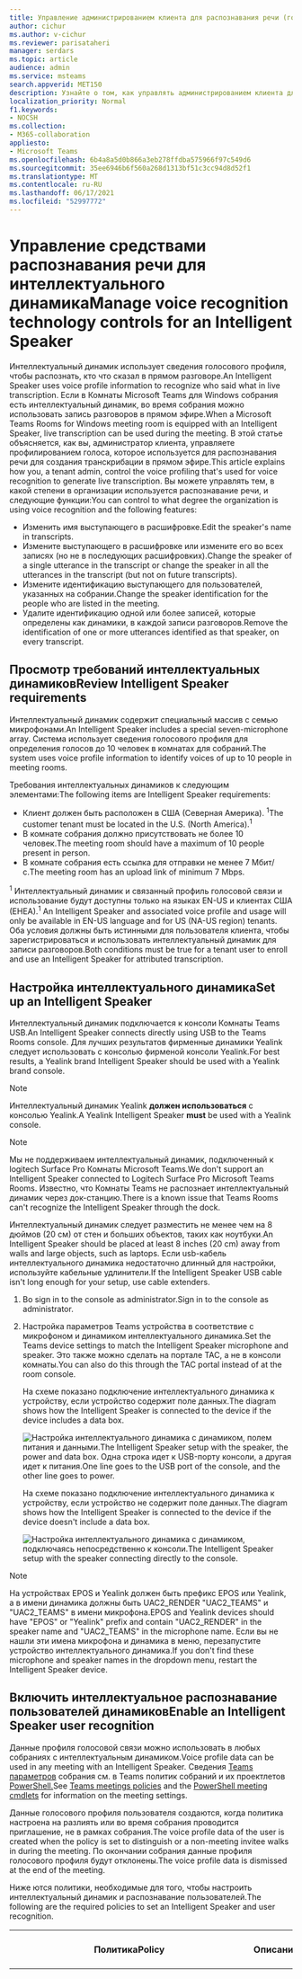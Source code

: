 ```yaml
---
title: Управление администрированием клиента для распознавания речи (голосового профиля) в Комнаты Teams
author: cichur
ms.author: v-cichur
ms.reviewer: parisataheri
manager: serdars
ms.topic: article
audience: admin
ms.service: msteams
search.appverid: MET150
description: Узнайте о том, как управлять администрированием клиента для распознавания речи (профиля голосовой почты) Teams собраниях.
localization_priority: Normal
f1.keywords:
- NOCSH
ms.collection:
- M365-collaboration
appliesto:
- Microsoft Teams
ms.openlocfilehash: 6b4a8a5d0b866a3eb278ffdba575966f97c549d6
ms.sourcegitcommit: 35ee6946b6f560a268d1313bf51c3cc94d8d52f1
ms.translationtype: MT
ms.contentlocale: ru-RU
ms.lasthandoff: 06/17/2021
ms.locfileid: "52997772"
---
```

# <a name="manage-voice-recognition-technology-controls-for-an-intelligent-speaker"></a><span data-ttu-id="c5fbd-103">Управление средствами распознавания речи для интеллектуального динамика</span><span class="sxs-lookup"><span data-stu-id="c5fbd-103">Manage voice recognition technology controls for an Intelligent Speaker</span></span>

<span data-ttu-id="c5fbd-104">Интеллектуальный динамик использует сведения голосового профиля, чтобы распознать, кто что сказал в прямом разговоре.</span><span class="sxs-lookup"><span data-stu-id="c5fbd-104">An Intelligent Speaker uses voice profile information to recognize who said what in live transcription.</span></span> <span data-ttu-id="c5fbd-105">Если в Комнаты Microsoft Teams для Windows собрания есть интеллектуальный динамик, во время собрания можно использовать запись разговоров в прямом эфире.</span><span class="sxs-lookup"><span data-stu-id="c5fbd-105">When a Microsoft Teams Rooms for Windows meeting room is equipped with an Intelligent Speaker, live transcription can be used during the meeting.</span></span> <span data-ttu-id="c5fbd-106">В этой статье объясняется, как вы, администратор клиента, управляете профилированием голоса, которое используется для распознавания речи для создания транскрибации в прямом эфире.</span><span class="sxs-lookup"><span data-stu-id="c5fbd-106">This article explains how you, a tenant admin, control the voice profiling that's used for voice recognition to generate live transcription.</span></span> <span data-ttu-id="c5fbd-107">Вы можете управлять тем, в какой степени в организации используется распознавание речи, и следующие функции:</span><span class="sxs-lookup"><span data-stu-id="c5fbd-107">You can control to what degree the organization is using voice recognition and the following features:</span></span>

- <span data-ttu-id="c5fbd-108">Изменить имя выступающего в расшифровке.</span><span class="sxs-lookup"><span data-stu-id="c5fbd-108">Edit the speaker's name in transcripts.</span></span>
- <span data-ttu-id="c5fbd-109">Измените выступающего в расшифровке или измените его во всех записях (но не в последующих расшифровких).</span><span class="sxs-lookup"><span data-stu-id="c5fbd-109">Change the speaker of a single utterance in the transcript or change the speaker in all the utterances in the transcript (but not on future transcripts).</span></span>
- <span data-ttu-id="c5fbd-110">Измените идентификацию выступающего для пользователей, указанных на собрании.</span><span class="sxs-lookup"><span data-stu-id="c5fbd-110">Change the speaker identification for the people who are listed in the meeting.</span></span>
- <span data-ttu-id="c5fbd-111">Удалите идентификацию одной или более записей, которые определены как динамики, в каждой записи разговоров.</span><span class="sxs-lookup"><span data-stu-id="c5fbd-111">Remove the identification of one or more utterances identified as that speaker, on every transcript.</span></span>

## <a name="review-intelligent-speaker-requirements"></a><span data-ttu-id="c5fbd-112">Просмотр требований интеллектуальных динамиков</span><span class="sxs-lookup"><span data-stu-id="c5fbd-112">Review Intelligent Speaker requirements</span></span>

<span data-ttu-id="c5fbd-113">Интеллектуальный динамик содержит специальный массив с семью микрофонами.</span><span class="sxs-lookup"><span data-stu-id="c5fbd-113">An Intelligent Speaker includes a special seven-microphone array.</span></span> <span data-ttu-id="c5fbd-114">Система использует сведения голосового профиля для определения голосов до 10 человек в комнатах для собраний.</span><span class="sxs-lookup"><span data-stu-id="c5fbd-114">The system uses voice profile information to identify voices of up to 10 people in meeting rooms.</span></span>

<span data-ttu-id="c5fbd-115">Требования интеллектуальных динамиков к следующим элементами:</span><span class="sxs-lookup"><span data-stu-id="c5fbd-115">The following items are Intelligent Speaker requirements:</span></span>

- <span data-ttu-id="c5fbd-116">Клиент должен быть расположен в США (Северная Америка). <sup>1</sup></span><span class="sxs-lookup"><span data-stu-id="c5fbd-116">The customer tenant must be located in the U.S. (North America).<sup>1</sup></span></span>
- <span data-ttu-id="c5fbd-117">В комнате собрания должно присутствовать не более 10 человек.</span><span class="sxs-lookup"><span data-stu-id="c5fbd-117">The meeting room should have a maximum of 10 people present in person.</span></span>
- <span data-ttu-id="c5fbd-118">В комнате собрания есть ссылка для отправки не менее 7 Мбит/с.</span><span class="sxs-lookup"><span data-stu-id="c5fbd-118">The meeting room has an upload link of minimum 7 Mbps.</span></span>

 <span data-ttu-id="c5fbd-119"><sup>1</sup> Интеллектуальный динамик и связанный профиль голосовой связи и использование будут доступны только на языках EN-US и клиентах США (ЕНЕА).</span><span class="sxs-lookup"><span data-stu-id="c5fbd-119"><sup>1</sup> An Intelligent Speaker and associated voice profile and usage will only be available in EN-US language and for US (NA-US region) tenants.</span></span> <span data-ttu-id="c5fbd-120">Оба условия должны быть истинными для пользователя клиента, чтобы зарегистрироваться и использовать интеллектуальный динамик для записи разговоров.</span><span class="sxs-lookup"><span data-stu-id="c5fbd-120">Both conditions must be true for a tenant user to enroll and use an Intelligent Speaker for attributed transcription.</span></span>

## <a name="set-up-an-intelligent-speaker"></a><span data-ttu-id="c5fbd-121">Настройка интеллектуального динамика</span><span class="sxs-lookup"><span data-stu-id="c5fbd-121">Set up an Intelligent Speaker</span></span>

<span data-ttu-id="c5fbd-122">Интеллектуальный динамик подключается к консоли Комнаты Teams USB.</span><span class="sxs-lookup"><span data-stu-id="c5fbd-122">An Intelligent Speaker connects directly using USB to the Teams Rooms console.</span></span> <span data-ttu-id="c5fbd-123">Для лучших результатов фирменные динамики Yealink следует использовать с консолью фирменой консоли Yealink.</span><span class="sxs-lookup"><span data-stu-id="c5fbd-123">For best results, a Yealink brand Intelligent Speaker should be used with a Yealink brand console.</span></span>

> [!NOTE]
> <span data-ttu-id="c5fbd-124">Интеллектуальный динамик Yealink **должен использоваться** с консолью Yealink.</span><span class="sxs-lookup"><span data-stu-id="c5fbd-124">A Yealink Intelligent Speaker **must** be used with a Yealink console.</span></span>

> [!NOTE]
> <span data-ttu-id="c5fbd-125">Мы не поддерживаем интеллектуальный динамик, подключенный к logitech Surface Pro Комнаты Microsoft Teams.</span><span class="sxs-lookup"><span data-stu-id="c5fbd-125">We don't support an Intelligent Speaker connected to Logitech Surface Pro Microsoft Teams Rooms.</span></span> <span data-ttu-id="c5fbd-126">Известно, что Комнаты Teams не распознает интеллектуальный динамик через док-станцию.</span><span class="sxs-lookup"><span data-stu-id="c5fbd-126">There is a known issue that Teams Rooms can't recognize the Intelligent Speaker through the dock.</span></span>

<span data-ttu-id="c5fbd-127">Интеллектуальный динамик следует разместить не менее чем на 8 дюймов (20 см) от стен и больших объектов, таких как ноутбуки.</span><span class="sxs-lookup"><span data-stu-id="c5fbd-127">An Intelligent Speaker should be placed at least 8 inches (20 cm) away from walls and large objects, such as laptops.</span></span> <span data-ttu-id="c5fbd-128">Если usb-кабель интеллектуального динамика недостаточно длинный для настройки, используйте кабельные удлинители.</span><span class="sxs-lookup"><span data-stu-id="c5fbd-128">If the Intelligent Speaker USB cable isn't long enough for your setup, use cable extenders.</span></span>

1. <span data-ttu-id="c5fbd-129">Во sign in to the console as administrator.</span><span class="sxs-lookup"><span data-stu-id="c5fbd-129">Sign in to the console as administrator.</span></span>
2. <span data-ttu-id="c5fbd-130">Настройка параметров Teams устройства в соответствие с микрофоном и динамиком интеллектуального динамика.</span><span class="sxs-lookup"><span data-stu-id="c5fbd-130">Set the Teams device settings to match the Intelligent Speaker microphone and speaker.</span></span>
   <span data-ttu-id="c5fbd-131">Это также можно сделать на портале TAC, а не в консоли комнаты.</span><span class="sxs-lookup"><span data-stu-id="c5fbd-131">You can also do this through the TAC portal instead of at the room console.</span></span>

   <span data-ttu-id="c5fbd-132">На схеме показано подключение интеллектуального динамика к устройству, если устройство содержит поле данных.</span><span class="sxs-lookup"><span data-stu-id="c5fbd-132">The diagram shows how the Intelligent Speaker is connected to the device if the device includes a data box.</span></span>

   ![<span data-ttu-id="c5fbd-133">Настройка интеллектуального динамика с динамиком, полем питания и данными.</span><span class="sxs-lookup"><span data-stu-id="c5fbd-133">The Intelligent Speaker setup with the speaker, the power and data box.</span></span> <span data-ttu-id="c5fbd-134">Одна строка идет к USB-порту консоли, а другая идет к питания.</span><span class="sxs-lookup"><span data-stu-id="c5fbd-134">One line goes to the USB port of the console, and the other line goes to power.</span></span> ](../media/intelligent-speakers1.png)

   <span data-ttu-id="c5fbd-135">На схеме показано подключение интеллектуального динамика к устройству, если устройство не содержит поле данных.</span><span class="sxs-lookup"><span data-stu-id="c5fbd-135">The diagram shows how the Intelligent Speaker is connected to the device if the device doesn't include a data box.</span></span>

   ![<span data-ttu-id="c5fbd-136">Настройка интеллектуального динамика с динамиком, подключаясь непосредственно к консоли.</span><span class="sxs-lookup"><span data-stu-id="c5fbd-136">The Intelligent Speaker setup with the speaker connecting directly to the console.</span></span> ](../media/intelligent-speakers2.png)

> [!Note]
> <span data-ttu-id="c5fbd-137">На устройствах EPOS и Yealink должен быть префикс EPOS или Yealink, а в имени динамика должны быть UAC2_RENDER "UAC2_TEAMS" и "UAC2_TEAMS" в имени микрофона.</span><span class="sxs-lookup"><span data-stu-id="c5fbd-137">EPOS and Yealink devices should have "EPOS" or "Yealink" prefix and contain "UAC2_RENDER" in the speaker name and "UAC2_TEAMS" in the microphone name.</span></span> <span data-ttu-id="c5fbd-138">Если вы не нашли эти имена микрофона и динамика в меню, перезапустите устройство интеллектуального динамика.</span><span class="sxs-lookup"><span data-stu-id="c5fbd-138">If you don't find these microphone and speaker names in the dropdown menu, restart the Intelligent Speaker device.</span></span>

## <a name="enable-an-intelligent-speaker-user-recognition"></a><span data-ttu-id="c5fbd-139">Включить интеллектуальное распознавание пользователей динамиков</span><span class="sxs-lookup"><span data-stu-id="c5fbd-139">Enable an Intelligent Speaker user recognition</span></span>

<span data-ttu-id="c5fbd-140">Данные профиля голосовой связи можно использовать в любых собраниях с интеллектуальным динамиком.</span><span class="sxs-lookup"><span data-stu-id="c5fbd-140">Voice profile data can be used in any meeting with an Intelligent Speaker.</span></span> <span data-ttu-id="c5fbd-141">Сведения [Teams параметров](../meeting-policies-in-teams.md#allow-transcription) собрания см. в Teams политик собраний и их проектлетов [PowerShell.](/powershell/module/skype/set-csteamsmeetingpolicy?view=skype-ps)</span><span class="sxs-lookup"><span data-stu-id="c5fbd-141">See [Teams meetings policies](../meeting-policies-in-teams.md#allow-transcription) and the [PowerShell meeting cmdlets](/powershell/module/skype/set-csteamsmeetingpolicy?view=skype-ps) for information on the meeting settings.</span></span>

<span data-ttu-id="c5fbd-142">Данные голосового профиля пользователя создаются, когда политика настроена на разлиять или во время собрания проводится приглашение, не в рамках собрания.</span><span class="sxs-lookup"><span data-stu-id="c5fbd-142">The voice profile data of the user is created when the policy is set to distinguish or a non-meeting invitee walks in during the meeting.</span></span> <span data-ttu-id="c5fbd-143">По окончании собрания данные профиля голосового профиля будут отклонены.</span><span class="sxs-lookup"><span data-stu-id="c5fbd-143">The voice profile data is dismissed at the end of the meeting.</span></span>

<span data-ttu-id="c5fbd-144">Ниже ются политики, необходимые для того, чтобы настроить интеллектуальный динамик и распознавание пользователей.</span><span class="sxs-lookup"><span data-stu-id="c5fbd-144">The following are the required policies to set an Intelligent Speaker and user recognition.</span></span>

|<span data-ttu-id="c5fbd-145">Политика</span><span class="sxs-lookup"><span data-stu-id="c5fbd-145">Policy</span></span>|<span data-ttu-id="c5fbd-146">Описание</span><span class="sxs-lookup"><span data-stu-id="c5fbd-146">Description</span></span>|<span data-ttu-id="c5fbd-147">Значения и поведение</span><span class="sxs-lookup"><span data-stu-id="c5fbd-147">Values and Behavior</span></span>|
|-|-|-|
|<span data-ttu-id="c5fbd-148">enrollUserOverride</span><span class="sxs-lookup"><span data-stu-id="c5fbd-148">enrollUserOverride</span></span>|<span data-ttu-id="c5fbd-149">Используется для настройки записи голосового профиля или регистрации в Teams параметров клиента.</span><span class="sxs-lookup"><span data-stu-id="c5fbd-149">Use to set voice profile capture, or enrollment, in Teams settings for a tenant.</span></span> |<span data-ttu-id="c5fbd-150">**Отключено**</span><span class="sxs-lookup"><span data-stu-id="c5fbd-150">**Disabled**</span></span><br><ul><li> <span data-ttu-id="c5fbd-151">Пользователи, которые никогда не зарегистрировались, не могут просматривать, зарегистрировать или повторно зарегистрировать их.</span><span class="sxs-lookup"><span data-stu-id="c5fbd-151">Users who have never enrolled can't view, enroll, or re-enroll.</span></span><li><span data-ttu-id="c5fbd-152">Точка входа в поток регистрации будет скрыта.</span><span class="sxs-lookup"><span data-stu-id="c5fbd-152">The entry point to the enrollment flow will be hidden.</span></span><li><span data-ttu-id="c5fbd-153">Если пользователь выберет ссылку на страницу регистрации, они увидят сообщение о том, что эта функция не включена для их организации.</span><span class="sxs-lookup"><span data-stu-id="c5fbd-153">If users select a link to the enrollment page, they'll see a message that states this feature isn't enabled for their organization.</span></span>  <li><span data-ttu-id="c5fbd-154">Пользователи, которые зарегистрировались, могут просматривать и удалять свой профиль голосовой связи в Teams параметрах.</span><span class="sxs-lookup"><span data-stu-id="c5fbd-154">Users who have enrolled can view and remove their voice profile in the Teams settings.</span></span> <span data-ttu-id="c5fbd-155">После удаления голосового профиля они не смогут просматривать, просматривать и завершая регистрацию, а также получать к ним доступ.</span><span class="sxs-lookup"><span data-stu-id="c5fbd-155">Once they remove their voice profile, they won't be able to view, access, or complete the enrollment flow.</span></span></li></ul><br><span data-ttu-id="c5fbd-156">**Включено**</span><span class="sxs-lookup"><span data-stu-id="c5fbd-156">**Enabled**</span></span><br><ul><li> <span data-ttu-id="c5fbd-157">Пользователи могут просматривать и заполнять регистрацию, а также получать к ним доступ.</span><span class="sxs-lookup"><span data-stu-id="c5fbd-157">Users can view, access, and complete the enrollment flow.</span></span><li><span data-ttu-id="c5fbd-158">Точка входа будет показываться на Teams параметры на **вкладке Распознавание.**</span><span class="sxs-lookup"><span data-stu-id="c5fbd-158">The entry point will show on Teams settings page under the **Recognition** tab.</span></span></li></ul>|
|<span data-ttu-id="c5fbd-159">roomAttributeUserOverride</span><span class="sxs-lookup"><span data-stu-id="c5fbd-159">roomAttributeUserOverride</span></span>|<span data-ttu-id="c5fbd-160">Управление идентификацией пользователей на основе голосовых данных в комнатах собраний.</span><span class="sxs-lookup"><span data-stu-id="c5fbd-160">Control the voice-based user identification in meeting rooms.</span></span> <span data-ttu-id="c5fbd-161">Этот параметр требуется для Комнаты Teams учетных записей.</span><span class="sxs-lookup"><span data-stu-id="c5fbd-161">This setting is required for Teams Rooms accounts.</span></span>| <span data-ttu-id="c5fbd-162">**Выкл**</span><span class="sxs-lookup"><span data-stu-id="c5fbd-162">**Off**</span></span><br><ul><li><span data-ttu-id="c5fbd-163">Устройство Комнаты Teams не будет отправлять аудиопоток с экономией пропускной способности из комнаты.</span><span class="sxs-lookup"><span data-stu-id="c5fbd-163">The Teams Rooms device won't send audio stream-saving bandwidth from the room.</span></span> <li><span data-ttu-id="c5fbd-164">Пользователи комнаты собраний не будут связаны или различимы, а их голосовые подписи не будут извлечены или использованы.</span><span class="sxs-lookup"><span data-stu-id="c5fbd-164">Meeting room users won't be attributed or distinguished, and their voice signatures won't be retrieved or used at all.</span></span><li><span data-ttu-id="c5fbd-165">Пользователи комнаты собрания неизвестны.</span><span class="sxs-lookup"><span data-stu-id="c5fbd-165">Meeting room users are unknown.</span></span></li></ul> <br><span data-ttu-id="c5fbd-166">**Атрибут**</span><span class="sxs-lookup"><span data-stu-id="c5fbd-166">**Attribute**</span></span><br><ul><li><span data-ttu-id="c5fbd-167">Пользователи помещений будут связаны с их состоянием регистрации.</span><span class="sxs-lookup"><span data-stu-id="c5fbd-167">Rooms users will be attributed based on their enrollment status.</span></span><li><span data-ttu-id="c5fbd-168">Зарегистрированные пользователи будут показаны со своим именем в транскрипции.</span><span class="sxs-lookup"><span data-stu-id="c5fbd-168">Users who are enrolled are shown with their name in the transcription.</span></span>  <li><span data-ttu-id="c5fbd-169">Пользователи, которые не зарегистрированы, будут показываться в качестве динамиков n.</span><span class="sxs-lookup"><span data-stu-id="c5fbd-169">Users who aren't enrolled show as Speaker n.</span></span><li><span data-ttu-id="c5fbd-170">Устройство Комнаты Teams отправит семь звуковых потоков из комнаты.</span><span class="sxs-lookup"><span data-stu-id="c5fbd-170">The Teams Rooms device will send seven audio streams from the room.</span></span></ul> <br><span data-ttu-id="c5fbd-171">**Отличить**</span><span class="sxs-lookup"><span data-stu-id="c5fbd-171">**Distinguish**</span></span><br> <span data-ttu-id="c5fbd-172">*Этот параметр будет доступен позднее.*</span><span class="sxs-lookup"><span data-stu-id="c5fbd-172">*This setting will be available at a later date.*</span></span>|
|<span data-ttu-id="c5fbd-173">enabletranscription</span><span class="sxs-lookup"><span data-stu-id="c5fbd-173">enabletranscription</span></span>|<span data-ttu-id="c5fbd-174">Требуется для учетных записей пользователей и Teams комнат.</span><span class="sxs-lookup"><span data-stu-id="c5fbd-174">Required for user and Teams rooms accounts.</span></span>|<span data-ttu-id="c5fbd-175">**"Истина"** и **"Ложь"**</span><span class="sxs-lookup"><span data-stu-id="c5fbd-175">**True** and **False**</span></span>|
||||

<span data-ttu-id="c5fbd-176">В центре Teams установите политику **"Разрешить запись разговоров".**</span><span class="sxs-lookup"><span data-stu-id="c5fbd-176">In the Teams admin center, set the **Allow transcription** policy.</span></span> <span data-ttu-id="c5fbd-177">Параметры **отключены** по умолчанию.</span><span class="sxs-lookup"><span data-stu-id="c5fbd-177">Settings are **Off** by default.</span></span>

![Центр администрирования с выделенной политикой собраний и выделенной ссылкой "Разрешить транскрибцию"](../media/allow-transcription1.png)

## <a name="frequently-asked-questions-faq"></a><span data-ttu-id="c5fbd-179">Вопросы и ответы</span><span class="sxs-lookup"><span data-stu-id="c5fbd-179">Frequently asked questions (FAQ)</span></span>

<span data-ttu-id="c5fbd-180">**Где хранятся данные профиля голосовой почты?**</span><span class="sxs-lookup"><span data-stu-id="c5fbd-180">**Where is the voice profile data stored?**</span></span>

<span data-ttu-id="c5fbd-181">Данные профиля голосовой связи хранятся в Office 365 содержимым пользователя.</span><span class="sxs-lookup"><span data-stu-id="c5fbd-181">Voice profile data is stored in Office 365 cloud with user content.</span></span>

<span data-ttu-id="c5fbd-182">**Что такое временная шкала хранения и политика?**</span><span class="sxs-lookup"><span data-stu-id="c5fbd-182">**What is the retention timeline and policy?**</span></span>

<span data-ttu-id="c5fbd-183">Общая политика хранения представлена в обзоре [хранения данных.](/compliance/assurance/assurance-data-retention-deletion-and-destruction-overview)</span><span class="sxs-lookup"><span data-stu-id="c5fbd-183">General retention policy is stated in the [Data retention overview](/compliance/assurance/assurance-data-retention-deletion-and-destruction-overview).</span></span> <span data-ttu-id="c5fbd-184">Кроме того, данные голосового профиля пользователя удаляются через 3 года, если пользователь не приглашен на собрания с интеллектуальным динамиком в течение этого 3-летнего периода.</span><span class="sxs-lookup"><span data-stu-id="c5fbd-184">In addition, a user's voice profile data will be deleted after 3 years  if the user isn't invited to any meetings with an Intelligent Speaker within that 3-year period.</span></span> <span data-ttu-id="c5fbd-185">Данные не используются на собраниях для существующих сотрудников.</span><span class="sxs-lookup"><span data-stu-id="c5fbd-185">Data isn't used in any meetings for existing employees.</span></span> <span data-ttu-id="c5fbd-186">Если сотрудник покинул компанию, данные голосового профиля считаются контентом пользователей и обрабатываются как таковые в Office 365 политики хранения данных, описанной в обзоре хранения [данных](/compliance/assurance/assurance-data-retention-deletion-and-destruction-overview).</span><span class="sxs-lookup"><span data-stu-id="c5fbd-186">If an employee has left the company, voice profile data is considered user content and is treated as such per Office 365 data retention policy described in the [Data retention overview](/compliance/assurance/assurance-data-retention-deletion-and-destruction-overview).</span></span>

<span data-ttu-id="c5fbd-187">**Используются ли данные голосового профиля во службы Майкрософт?**</span><span class="sxs-lookup"><span data-stu-id="c5fbd-187">**Is voice profile data used across Microsoft services?**</span></span>

<span data-ttu-id="c5fbd-188">Нет, данные голосового профиля используются только для того, чтобы пользователь предоставил согласие.</span><span class="sxs-lookup"><span data-stu-id="c5fbd-188">No, voice profile data is only used for the purpose for which the user has provided consent.</span></span> <span data-ttu-id="c5fbd-189">Корпорация Майкрософт не будет использовать данные профиля голосовой почты, за исключением Teams сценариев распознавания речи.</span><span class="sxs-lookup"><span data-stu-id="c5fbd-189">Microsoft will not use the voice profile data except within Teams voice recognition scenarios.</span></span>

<span data-ttu-id="c5fbd-190">Например, корпорация Майкрософт не будет использовать данные в следующих ситуациях:</span><span class="sxs-lookup"><span data-stu-id="c5fbd-190">For example, Microsoft won't use the data in the following situations:</span></span>

<span data-ttu-id="c5fbd-191">**Используются ли мои данные голосового профиля, когда я присоединяюсь к собранию в другой организации?**</span><span class="sxs-lookup"><span data-stu-id="c5fbd-191">**Is my voice profile data used when I join a meeting in another organization?**</span></span>

<span data-ttu-id="c5fbd-192">Не только в собраниях, организованных пользователем в вашей организации.</span><span class="sxs-lookup"><span data-stu-id="c5fbd-192">No only in meetings organized by a user in your organization.</span></span>

<span data-ttu-id="c5fbd-193">**Как экспортировать профиль голосовой почты?**</span><span class="sxs-lookup"><span data-stu-id="c5fbd-193">**How can I export my voice profile?**</span></span>

<span data-ttu-id="c5fbd-194">Ваш ИТ-администратор может экспортировать звуковые данные в любое время.</span><span class="sxs-lookup"><span data-stu-id="c5fbd-194">Your IT admin can export your audio data at any time.</span></span>

## <a name="related-topics"></a><span data-ttu-id="c5fbd-195">Статьи по теме</span><span class="sxs-lookup"><span data-stu-id="c5fbd-195">Related topics</span></span>

[<span data-ttu-id="c5fbd-196">Статья поддержки: Использование интеллектуальных динамиков для определения участников в комнате </span><span class="sxs-lookup"><span data-stu-id="c5fbd-196">Support article: Use Intelligent Speakers to Identify in-room participants </span></span>](https://support.microsoft.com/office/use-teams-intelligent-speakers-to-identify-in-room-participants-in-meeting-transcription-a075d6c0-30b3-44b9-b218-556a87fadc00)
